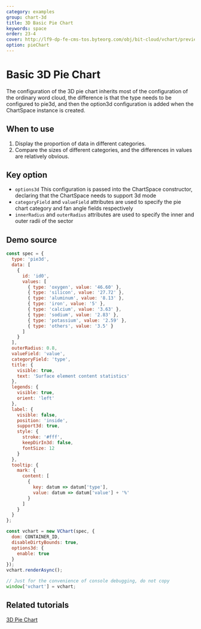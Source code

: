 ```yaml
---
category: examples
group: chart-3d
title: 3D Basic Pie Chart
keywords: space
order: 23-4
cover: http://lf9-dp-fe-cms-tos.byteorg.com/obj/bit-cloud/vchart/preview/chart-3d/pie3d.png
option: pieChart
---
```


# Basic 3D Pie Chart

The configuration of the 3D pie chart inherits most of the configuration of the ordinary word cloud, the difference is that the type needs to be configured to pie3d, and then the option3d configuration is added when the ChartSpace instance is created.

## When to use

1. Display the proportion of data in different categories.
2. Compare the sizes of different categories, and the differences in values are relatively obvious.

## Key option

- `options3d` This configuration is passed into the ChartSpace constructor, declaring that the ChartSpace needs to support 3d mode
- `categoryField` and `valueField` attributes are used to specify the pie chart category and fan angle fields respectively
- `innerRadius` and `outerRadius` attributes are used to specify the inner and outer radii of the sector

## Demo source

```javascript livedemo
const spec = {
  type: 'pie3d',
  data: [
    {
      id: 'id0',
      values: [
        { type: 'oxygen', value: '46.60' },
        { type: 'silicon', value: '27.72' },
        { type: 'aluminum', value: '8.13' },
        { type: 'iron', value: '5' },
        { type: 'calcium', value: '3.63' },
        { type: 'sodium', value: '2.83' },
        { type: 'potassium', value: '2.59' },
        { type: 'others', value: '3.5' }
      ]
    }
  ],
  outerRadius: 0.8,
  valueField: 'value',
  categoryField: 'type',
  title: {
    visible: true,
    text: 'Surface element content statistics'
  },
  legends: {
    visible: true,
    orient: 'left'
  },
  label: {
    visible: false,
    position: 'inside',
    support3d: true,
    style: {
      stroke: '#fff',
      keepDirIn3d: false,
      fontSize: 12
    }
  },
  tooltip: {
    mark: {
      content: [
        {
          key: datum => datum['type'],
          value: datum => datum['value'] + '%'
        }
      ]
    }
  }
};

const vchart = new VChart(spec, {
  dom: CONTAINER_ID,
  disableDirtyBounds: true,
  options3d: {
    enable: true
  }
});
vchart.renderAsync();

// Just for the convenience of console debugging, do not copy
window['vchart'] = vchart;
```

## Related tutorials

[3D Pie Chart](link)
